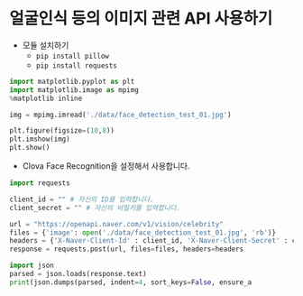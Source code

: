 # 얼굴인식 등의 이미지 관련 API 사용하기
* 모듈 설치하기
  * ```pip install pillow```
  * ```pip install requests```

```python
import matplotlib.pyplot as plt
import matplotlib.image as mpimg
%matplotlib inline
```

```python
img = mpimg.imread('./data/face_detection_test_01.jpg')

plt.figure(figsize=(10,8))
plt.imshow(img)
plt.show()
```

* Clova Face Recognition을 설정해서 사용합니다.
```python
import requests

client_id = "" # 자신의 ID를 입력합니다.
client_secret = "" # 자신의 비밀키를 입력합니다.

url = "https://openapi.naver.com/v1/vision/celebrity"
files = {'image': open('./data/face_detection_test_01.jpg', 'rb')}
headers = {'X-Naver-Client-Id' : client_id, 'X-Naver-Client-Secret' : client_secret}
response = requests.post(url, files=files, headers=headers
```

```python
import json
parsed = json.loads(response.text)
print(json.dumps(parsed, indent=4, sort_keys=False, ensure_a
```

